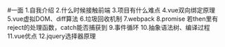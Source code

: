 #一面
1.自我介绍
2.什么时候接触前端
3.项目有什么难点
4.vue双向绑定原理
5.vue虚拟DOM、diff算法
6.垃圾回收机制
7.webpack
8.promise 若then里有reject的处理函数，catch能否捕获到
9.事件循环
10.抽象语法树、编译过程
11.vue优点
12.jquery选择器原理
